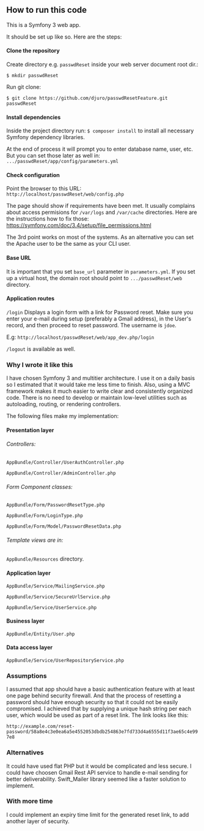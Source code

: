## How to run this code

This is a Symfony 3 web app.

It should be set up like so. Here are the steps:

#### Clone the repository

Create directory e.g. `passwdReset` inside your web server document root dir.:

`$ mkdir passwdReset `

Run git clone: 

`$ git clone https://github.com/djuro/passwdResetFeature.git passwdReset`

#### Install dependencies
Inside the project directory run:
`$ composer install` to install all necessary Symfony dependency libraries.

At the end of process it will prompt you to enter database name, user, etc. But you can set those later as well in:
`.../passwdReset/app/config/parameters.yml`

    
#### Check configuration
Point the browser to this URL:
` http://localhost/passwdReset/web/config.php`

The page should show if requirements have been met. It usually complains about access permisions for `/var/logs` and `/var/cache` directories.
Here are the instructions how to fix those:
https://symfony.com/doc/3.4/setup/file_permissions.html

The 3rd point works on most of the systems. As an alternative you can set the Apache user to be the same as your CLI user.

#### Base URL
It is important that you set `base_url` parameter in `parameters.yml`. If you set up a virtual host, the domain root should point to `.../passwdReset/web` directory.

#### Application routes
`/login` Displays a login form with a link for Password reset. Make sure you enter your e-mail during setup (preferably a Gmail address), in the User's record, and then proceed to reset password. The username is `jdoe`.

E.g:
`http://localhost/passwdReset/web/app_dev.php/login` 

`/logout` is available as well.


### Why I wrote it like this

I have chosen Symfony 3 and multitier architecture. I use it on a daily basis so I estimated that it would take me less time to finish. Also, using a MVC framework makes it  much easier to write clear and consistently organized code. There is no need to develop or maintain low-level utilities such as autoloading, routing, or rendering controllers.

The following files make my implementation:

#### Presentation layer
###### Controllers:

  `AppBundle/Controller/UserAuthController.php`
  
  `AppBundle/Controller/AdminController.php`

###### Form Component classes:

  `AppBundle/Form/PasswordResetType.php`
  
  `AppBundle/Form/LoginType.php`
  
  `AppBundle/Form/Model/PasswordResetData.php`
  
###### Template views are in:

  `AppBundle/Resources` directory.
  
#### Application layer

  `AppBundle/Service/MailingService.php`

  `AppBundle/Service/SecureUrlService.php`

  `AppBundle/Service/UserService.php`
  
#### Business layer
  
  `AppBundle/Entity/User.php`

#### Data access layer

  `AppBundle/Service/UserRepositoryService.php`


### Assumptions

I assumed that app should have a basic authentication feature with at least one page behind security firewall. And that the process of resetting a password should have enough security so that it could not be easily compromised. I achieved that by supplying a unique hash string per each user, which would be used as part of a reset link.
The link looks like this:

`http://example.com/reset-password/58a8e4c3e0ea6a5e4552053dbdb254863e7fd733d4a6555d11f3ae65c4e997e8`

### Alternatives
It could have used flat PHP but it would be complicated and less secure.
I could have choosen Gmail Rest API service to handle e-mail sending for better deliverability. Swift_Mailer library seemed like a faster solution to implement.

### With more time
I could implement an expiry time limit for the generated reset link, to add another layer of security.


  


